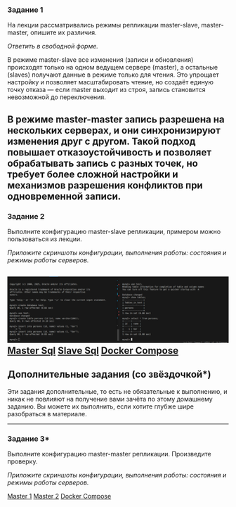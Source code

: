 ### Задание 1

На лекции рассматривались режимы репликации master-slave, master-master, опишите их различия.

*Ответить в свободной форме.*


В режиме master-slave все изменения (записи и обновления) происходят только на одном ведущем сервере (master), а остальные (slaves) получают данные в режиме только для чтения. Это упрощает настройку и позволяет масштабировать чтение, но создаёт единую точку отказа — если master выходит из строя, запись становится невозможной до переключения.

В режиме master-master запись разрешена на нескольких серверах, и они синхронизируют изменения друг с другом. Такой подход повышает отказоустойчивость и позволяет обрабатывать запись с разных точек, но требует более сложной настройки и механизмов разрешения конфликтов при одновременной записи.
---

### Задание 2

Выполните конфигурацию master-slave репликации, примером можно пользоваться из лекции.

*Приложите скриншоты конфигурации, выполнения работы: состояния и режимы работы серверов.*

![Result 1](https://github.com/hovhannisyan-code/sdb12-06/blob/master/img/screenshot_0.png)
[Master Sql](https://github.com/hovhannisyan-code/sdb12-06/blob/master/mysql_repl_master_slave/master/master.sql)
[Slave Sql](https://github.com/hovhannisyan-code/sdb12-06/blob/master/mysql_repl_master_slave/slave/slave.sql)
[Docker Compose](https://github.com/hovhannisyan-code/sdb12-06/blob/master/mysql_repl_master_slave/docker-compose.yml)
---

## Дополнительные задания (со звёздочкой*)
Эти задания дополнительные, то есть не обязательные к выполнению, и никак не повлияют на получение вами зачёта по этому домашнему заданию. Вы можете их выполнить, если хотите глубже шире разобраться в материале.

---

### Задание 3* 

Выполните конфигурацию master-master репликации. Произведите проверку.

*Приложите скриншоты конфигурации, выполнения работы: состояния и режимы работы серверов.*

[Master 1](https://github.com/hovhannisyan-code/sdb12-06/blob/master/mysql_repl_master_master/master_1/init_m1.sql)
[Master 2](https://github.com/hovhannisyan-code/sdb12-06/blob/master/mysql_repl_master_master/master_2/init_m2.sql)
[Docker Compose](https://github.com/hovhannisyan-code/sdb12-06/blob/master/mysql_repl_master_master/docker-compose.yml)